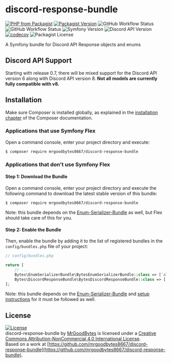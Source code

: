 # discord-response-bundle
[![PHP from Packagist](https://img.shields.io/packagist/php-v/mrgoodbytes8667/discord-response-bundle?logo=php&logoColor=FFF&style=flat)](https://packagist.org/packages/mrgoodbytes8667/discord-response-bundle)
[![Packagist Version](https://img.shields.io/packagist/v/mrgoodbytes8667/discord-response-bundle?style=flat)](https://packagist.org/packages/mrgoodbytes8667/discord-response-bundle)
![GitHub Workflow Status](https://img.shields.io/github/workflow/status/mrgoodbytes8667/discord-response-bundle/release?label=stable&logo=github&logoColor=FFFFFF&style=flat)
![GitHub Workflow Status](https://img.shields.io/github/workflow/status/mrgoodbytes8667/discord-response-bundle/tests?logo=github&logoColor=FFFFFF&style=flat)
![Symfony Version](https://img.shields.io/badge/symfony-%5E5.2-lightgrey?logo=symfony&logoColor=FFFFFF&style=flat)
![Discord API Version](https://img.shields.io/badge/discord-v6-lightgrey?logo=discord&logoColor=FFFFFF&style=flat)
[![codecov](https://img.shields.io/codecov/c/github/mrgoodbytes8667/discord-response-bundle?logo=codecov&logoColor=white&style=flat)](https://codecov.io/gh/mrgoodbytes8667/discord-response-bundle)
![Packagist License](https://img.shields.io/packagist/l/mrgoodbytes8667/discord-response-bundle?logo=creative-commons&logoColor=FFFFFF&style=flat)

A Symfony bundle for Discord API Response objects and enums

## Discord API Support
Starting with release 0.7, there will be mixed support for the Discord API version 6 along with Discord API version 8. **Not all models are currently fully compatible with v8.**

## Installation

Make sure Composer is installed globally, as explained in the
[installation chapter](https://getcomposer.org/doc/00-intro.md)
of the Composer documentation.

### Applications that use Symfony Flex

Open a command console, enter your project directory and execute:

```console
$ composer require mrgoodbytes8667/discord-response-bundle
```

### Applications that don't use Symfony Flex

#### Step 1: Download the Bundle

Open a command console, enter your project directory and execute the
following command to download the latest stable version of this bundle:

```console
$ composer require mrgoodbytes8667/discord-response-bundle
```
Note: this bundle depends on the [Enum-Serializer-Bundle](https://github.com/mrgoodbytes8667/enum-serializer-bundle) as well, but Flex should take care of this for you.

#### Step 2: Enable the Bundle

Then, enable the bundle by adding it to the list of registered bundles
in the `config/bundles.php` file of your project:

```php
// config/bundles.php

return [
    // ...
    Bytes\EnumSerializerBundle\BytesEnumSerializerBundle::class => ['all' => true],
    Bytes\DiscordResponseBundle\BytesDiscordResponseBundle::class => ['all' => true],
];
```
Note: this bundle depends on the [Enum-Serializer-Bundle](https://github.com/mrgoodbytes8667/enum-serializer-bundle) and [setup instructions](https://github.com/mrgoodbytes8667/enum-serializer-bundle/blob/main/README.md#applications-that-dont-use-symfony-flex) for it must be followed as well.

## License
[![License](https://i.creativecommons.org/l/by-nc/4.0/88x31.png)]("http://creativecommons.org/licenses/by-nc/4.0/)  
discord-response-bundle by [MrGoodBytes](https://www.goodbytes.live) is licensed under a [Creative Commons Attribution-NonCommercial 4.0 International License](http://creativecommons.org/licenses/by-nc/4.0/).  
Based on a work at [https://github.com/mrgoodbytes8667/discord-response-bundle](https://github.com/mrgoodbytes8667/discord-response-bundle).
